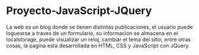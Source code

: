 # Proyecto-JavaScript-JQuery

La web es un blog donde se tienen distintas publicaciones, el usuario puede loguearse a traves de un formulario, su informacion se almacena en el localstorage,
puede visualizar un reloj, cambiar el tema del sitio, entre otras cosas, la pagina esta desarrollada en HTML, CSS y JavaScript con JQuery.
